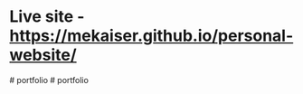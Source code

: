 # Live site - https://mekaiser.github.io/personal-website/
#   p o r t f o l i o  
 #   p o r t f o l i o  
 